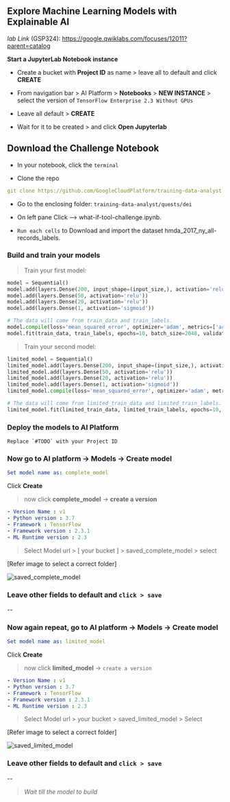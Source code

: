 ## Explore Machine Learning Models with Explainable AI

*lab Link* (GSP324): https://google.qwiklabs.com/focuses/12011?parent=catalog

**Start a JupyterLab Notebook instance**
* Create a bucket with **Project ID** as name > leave all to default and click **CREATE**

* From navigation bar > AI Platform > **Notebooks** > **NEW INSTANCE** > select the version of `TensorFlow Enterprise 2.3 Without GPUs` 

* Leave all default > **CREATE**

* Wait for it to be created > and click **Open Jupyterlab**
 
## Download the Challenge Notebook
* In your notebook, click the `terminal`

* Clone the repo
```yaml
git clone https://github.com/GoogleCloudPlatform/training-data-analyst
```

* Go to the enclosing folder: `training-data-analyst/quests/dei`

* On left pane Click --> what-if-tool-challenge.ipynb.

* `Run each cells` to Download and import the dataset hmda_2017_ny_all-records_labels.

### Build and train your models

> Train your first model:

```python
model = Sequential() 
model.add(layers.Dense(200, input_shape=(input_size,), activation='relu'))
model.add(layers.Dense(50, activation='relu'))
model.add(layers.Dense(20, activation='relu'))
model.add(layers.Dense(1, activation='sigmoid'))

# The data will come from train_data and train_labels.
model.compile(loss='mean_squared_error', optimizer='adam', metrics=['accuracy'])
model.fit(train_data, train_labels, epochs=10, batch_size=2048, validation_split=0.1)
```

> Train your second model:

```python
limited_model = Sequential()
limited_model.add(layers.Dense(200, input_shape=(input_size,), activation='relu'))
limited_model.add(layers.Dense(50, activation='relu'))
limited_model.add(layers.Dense(20, activation='relu'))
limited_model.add(layers.Dense(1, activation='sigmoid'))
limited_model.compile(loss='mean_squared_error', optimizer='adam', metrics=['accuracy'])

# The data will come from limited_train_data and limited_train_labels.
limited_model.fit(limited_train_data, limited_train_labels, epochs=10, batch_size=2048, validation_split=0.1)
```
### Deploy the models to AI Platform
```
Replace `#TODO` with your Project ID
```
### Now go to AI platform -> **Models** -> **Create model**

```yaml
Set model name as: complete_model
```
Click **Create**

> now click **complete_model** -> **create a version**
```yaml
- Version Name : v1
- Python version : 3.7
- Framework : TensorFlow
- Framework version : 2.3.1
- ML Runtime version : 2.3
```
> Select Model url > [ your bucket ] > saved_complete_model > select

[Refer image to select a correct folder]

![saved_complete_model](https://user-images.githubusercontent.com/59435839/135580683-1fb01c31-6027-4529-8180-63640aab9f65.png)

### Leave other fields to default and `click > save`
--
### Now again repeat, go to AI platform -> **Models** -> **Create model**

```yaml
Set model name as: limited_model
```
Click **Create**

> now click **limited_model** -> `create a version`
```yaml
- Version Name : v1
- Python version : 3.7
- Framework : TensorFlow
- Framework version : 2.3.1
- ML Runtime version : 2.3
```
> Select Model url > your bucket > saved_limited_model > Select

[Refer image to select a correct folder]

![saved_limited_model](https://user-images.githubusercontent.com/59435839/135581647-cbad0eac-2daa-4112-af39-f0fd40cb4faa.png)

### Leave other fields to default and `click > save`
--
> *Wait till the model to build*